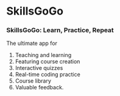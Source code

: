 # SkillsGoGo
### SkillsGoGo: Learn, Practice, Repeat
The ultimate app for
1) Teaching and learning
2) Featuring course creation
3) Interactive quizzes
4) Real-time coding practice
5) Course library
6) Valuable feedback.

